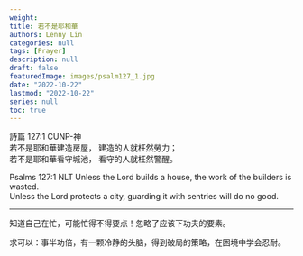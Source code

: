 ```yaml
---
weight:
title: 若不是耶和華
authors: Lenny Lin
categories: null
tags: [Prayer]
description: null
draft: false
featuredImage: images/psalm127_1.jpg
date: "2022-10-22"
lastmod: "2022-10-22"
series: null
toc: true
---
```

詩篇 127:1 CUNP-神  
若不是耶和華建造房屋， 建造的人就枉然勞力；   
若不是耶和華看守城池， 看守的人就枉然警醒。  

‪Psalms‬ 127:1 NLT 
Unless the Lord builds a house, the work of the builders is wasted.   
Unless the Lord protects a city, guarding it with sentries will do no good.  

<!--more-->
---

知道自己在忙，可能忙得不得要点！忽略了应该下功夫的要素。

求可以：事半功倍，有一颗冷静的头脑，得到破局的策略，在困境中学会忍耐。